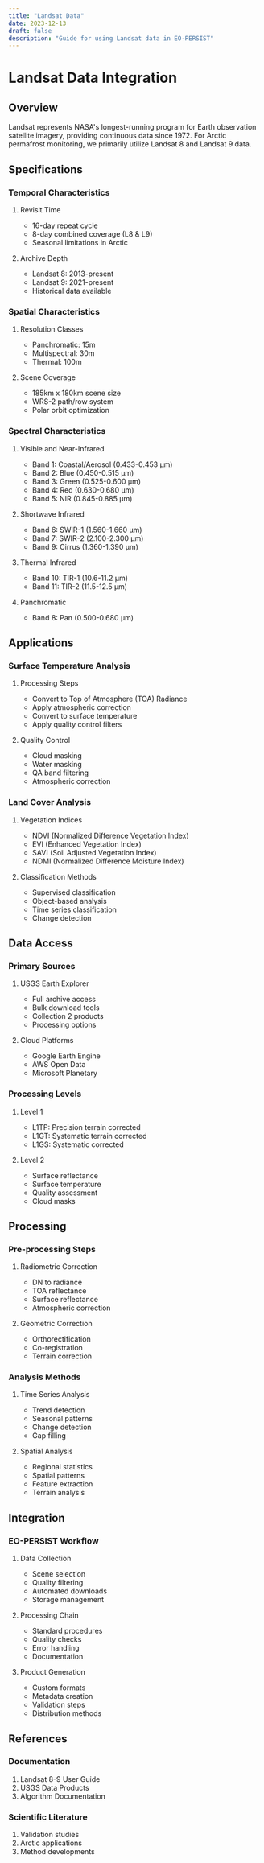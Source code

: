```yaml
---
title: "Landsat Data"
date: 2023-12-13
draft: false
description: "Guide for using Landsat data in EO-PERSIST"
---
```


# Landsat Data Integration

## Overview

Landsat represents NASA's longest-running program for Earth observation satellite imagery, providing continuous data since 1972. For Arctic permafrost monitoring, we primarily utilize Landsat 8 and Landsat 9 data.

## Specifications

### Temporal Characteristics

1. Revisit Time
   - 16-day repeat cycle
   - 8-day combined coverage (L8 & L9)
   - Seasonal limitations in Arctic

2. Archive Depth
   - Landsat 8: 2013-present
   - Landsat 9: 2021-present
   - Historical data available

### Spatial Characteristics

1. Resolution Classes
   - Panchromatic: 15m
   - Multispectral: 30m
   - Thermal: 100m

2. Scene Coverage
   - 185km x 180km scene size
   - WRS-2 path/row system
   - Polar orbit optimization

### Spectral Characteristics

1. Visible and Near-Infrared
   - Band 1: Coastal/Aerosol (0.433-0.453 µm)
   - Band 2: Blue (0.450-0.515 µm)
   - Band 3: Green (0.525-0.600 µm)
   - Band 4: Red (0.630-0.680 µm)
   - Band 5: NIR (0.845-0.885 µm)

2. Shortwave Infrared
   - Band 6: SWIR-1 (1.560-1.660 µm)
   - Band 7: SWIR-2 (2.100-2.300 µm)
   - Band 9: Cirrus (1.360-1.390 µm)

3. Thermal Infrared
   - Band 10: TIR-1 (10.6-11.2 µm)
   - Band 11: TIR-2 (11.5-12.5 µm)

4. Panchromatic
   - Band 8: Pan (0.500-0.680 µm)

## Applications

### Surface Temperature Analysis

1. Processing Steps
   - Convert to Top of Atmosphere (TOA) Radiance
   - Apply atmospheric correction
   - Convert to surface temperature
   - Apply quality control filters

2. Quality Control
   - Cloud masking
   - Water masking
   - QA band filtering
   - Atmospheric correction

### Land Cover Analysis

1. Vegetation Indices
   - NDVI (Normalized Difference Vegetation Index)
   - EVI (Enhanced Vegetation Index)
   - SAVI (Soil Adjusted Vegetation Index)
   - NDMI (Normalized Difference Moisture Index)

2. Classification Methods
   - Supervised classification
   - Object-based analysis
   - Time series classification
   - Change detection

## Data Access

### Primary Sources

1. USGS Earth Explorer
   - Full archive access
   - Bulk download tools
   - Collection 2 products
   - Processing options

2. Cloud Platforms
   - Google Earth Engine
   - AWS Open Data
   - Microsoft Planetary

### Processing Levels

1. Level 1
   - L1TP: Precision terrain corrected
   - L1GT: Systematic terrain corrected
   - L1GS: Systematic corrected

2. Level 2
   - Surface reflectance
   - Surface temperature
   - Quality assessment
   - Cloud masks

## Processing

### Pre-processing Steps

1. Radiometric Correction
   - DN to radiance
   - TOA reflectance
   - Surface reflectance
   - Atmospheric correction

2. Geometric Correction
   - Orthorectification
   - Co-registration
   - Terrain correction

### Analysis Methods

1. Time Series Analysis
   - Trend detection
   - Seasonal patterns
   - Change detection
   - Gap filling

2. Spatial Analysis
   - Regional statistics
   - Spatial patterns
   - Feature extraction
   - Terrain analysis

## Integration

### EO-PERSIST Workflow

1. Data Collection
   - Scene selection
   - Quality filtering
   - Automated downloads
   - Storage management

2. Processing Chain
   - Standard procedures
   - Quality checks
   - Error handling
   - Documentation

3. Product Generation
   - Custom formats
   - Metadata creation
   - Validation steps
   - Distribution methods

## References

### Documentation
1. Landsat 8-9 User Guide
2. USGS Data Products
3. Algorithm Documentation

### Scientific Literature
1. Validation studies
2. Arctic applications
3. Method developments
